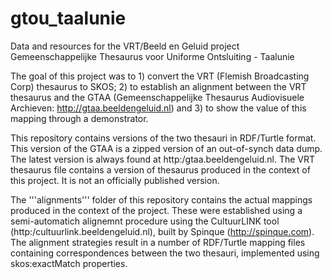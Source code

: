 # gtou_taalunie
Data and resources for the VRT/Beeld en Geluid project Gemeenschappelijke Thesaurus  voor  Uniforme Ontsluiting - Taalunie

The goal of this project was to 1) convert the VRT (Flemish Broadcasting Corp) thesaurus to SKOS; 2) to establish an alignment between the VRT thesaurus and the GTAA (Gemeenschappelijke Thesaurus Audiovisuele Archieven: http://gtaa.beeldengeluid.nl) and 3) to show the value of this mapping through a demonstrator. 

This repository contains versions of the two thesauri in RDF/Turtle format. This version of the GTAA is a zipped version of an out-of-synch data dump. The latest version is always found at http:/gtaa.beeldengeluid.nl. The VRT thesaurus file contains a  version of thesaurus produced in the context of this project. It is not an officially published version. 

The '''alignments''' folder of this repository contains the actual mappings produced in the context of the project. These were established using a semi-automatich alignemnt procedure using the CultuurLINK tool (http:/cultuurlink.beeldengeluid.nl), built by Spinque (http://spinque.com). The alignment strategies result in a number of RDF/Turtle mapping files containing correspondences between the two thesauri, implemented using skos:exactMatch properties. 

